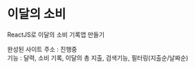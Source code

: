 # 이달의 소비

ReactJS로 이달의 소비 기록앱 만들기 <br>

완성된 사이트 주소 : 진행중 <br>
기능 : 달력, 소비 기록, 이달의 총 지출, 검색기능, 필터링(지출순/날짜순)
